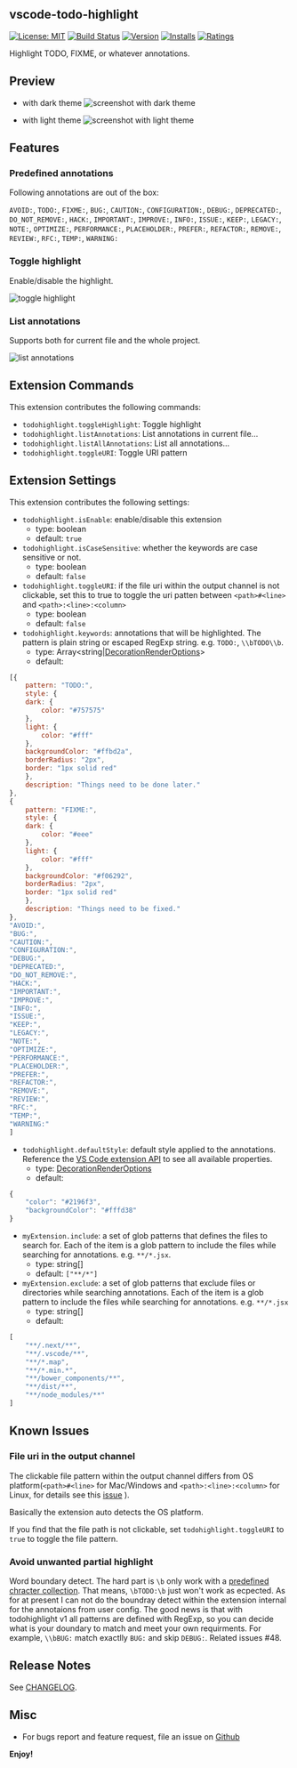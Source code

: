 vscode-todo-highlight
---
[![License: MIT](https://img.shields.io/badge/License-MIT-brightgreen.svg)](https://opensource.org/licenses/MIT) [![Build Status](https://travis-ci.org/wayou/vscode-todo-highlight.svg?branch=master)](https://travis-ci.org/wayou/vscode-todo-highlight) [![Version](https://vsmarketplacebadge.apphb.com/version-short/wayou.vscode-todo-highlight.svg)](https://marketplace.visualstudio.com/items?itemName=wayou.vscode-todo-highlight) [![Installs](https://vsmarketplacebadge.apphb.com/installs-short/wayou.vscode-todo-highlight.svg)](https://marketplace.visualstudio.com/items?itemName=wayou.vscode-todo-highlight) [![Ratings](https://vsmarketplacebadge.apphb.com/rating-short/wayou.vscode-todo-highlight.svg)](https://marketplace.visualstudio.com/items?itemName=wayou.vscode-todo-highlight)

Highlight TODO, FIXME, or whatever annotations.

## Preview

- with dark theme
![screenshot with dark theme](./assets/screenshot_dark.png)

- with light theme
![screenshot with light theme](./assets/screenshot_light.png)


## Features

### Predefined annotations

Following annotations are out of the box:

`AVOID:`,
`TODO:`,
`FIXME:`,
`BUG:`,
`CAUTION:`,
`CONFIGURATION:`,
`DEBUG:`,
`DEPRECATED:`,
`DO_NOT_REMOVE:`,
`HACK:`,
`IMPORTANT:`,
`IMPROVE:`,
`INFO:`,
`ISSUE:`,
`KEEP:`,
`LEGACY:`,
`NOTE:`,
`OPTIMIZE:`,
`PERFORMANCE:`,
`PLACEHOLDER:`,
`PREFER:`,
`REFACTOR:`,
`REMOVE:`,
`REVIEW:`,
`RFC:`,
`TEMP:`,
`WARNING:`


### Toggle highlight

Enable/disable the highlight.

![toggle highlight](./assets/toggle_highlight.gif)


### List annotations

Supports both for current file and the whole project.

![list annotations](./assets/list_annotations.gif)


## Extension Commands

This extension contributes the following commands:

- `todohighlight.toggleHighlight`: Toggle highlight
- `todohighlight.listAnnotations`: List annotations in current file...
- `todohighlight.listAllAnnotations`: List all annotations...
- `todohighlight.toggleURI`: Toggle URI pattern


## Extension Settings

This extension contributes the following settings:

- `todohighlight.isEnable`: enable/disable this extension
    - type: boolean
    - default: `true`
- `todohighlight.isCaseSensitive`: whether the keywords are case sensitive or not.
    - type: boolean
    - default: `false`
- `todohighlight.toggleURI`: if the file uri within the output channel is not clickable, set this to true to toggle the uri patten between `<path>#<line>` and `<path>:<line>:<column>`
    - type: boolean
    - default: `false`
- `todohighlight.keywords`: annotations that will be highlighted. The pattern is plain string or escaped RegExp string. e.g. `TODO:`, `\\bTODO\\b`.
    - type: Array<string|[DecorationRenderOptions](https://code.visualstudio.com/docs/extensionAPI/vscode-api#DecorationRenderOptions)>
    - default: 
```js
[{
    pattern: "TODO:",
    style: {
    dark: {
        color: "#757575"
    },
    light: {
        color: "#fff"
    },
    backgroundColor: "#ffbd2a",
    borderRadius: "2px",
    border: "1px solid red"
    },
    description: "Things need to be done later."
},
{
    pattern: "FIXME:",
    style: {
    dark: {
        color: "#eee"
    },
    light: {
        color: "#fff"
    },
    backgroundColor: "#f06292",
    borderRadius: "2px",
    border: "1px solid red"
    },
    description: "Things need to be fixed."
},
"AVOID:",
"BUG:",
"CAUTION:",
"CONFIGURATION:",
"DEBUG:",
"DEPRECATED:",
"DO_NOT_REMOVE:",
"HACK:",
"IMPORTANT:",
"IMPROVE:",
"INFO:",
"ISSUE:",
"KEEP:",
"LEGACY:",
"NOTE:",
"OPTIMIZE:",
"PERFORMANCE:",
"PLACEHOLDER:",
"PREFER:",
"REFACTOR:",
"REMOVE:",
"REVIEW:",
"RFC:",
"TEMP:",
"WARNING:"
]
```
- `todohighlight.defaultStyle`: default style applied to the annotations. Reference the [VS Code extension API](https://code.visualstudio.com/docs/extensionAPI/vscode-api#DecorationRenderOptions) to see all available properties.
    - type: [DecorationRenderOptions](https://code.visualstudio.com/docs/extensionAPI/vscode-api#DecorationRenderOptions)
    - default: 
```js
{
    "color": "#2196f3",
    "backgroundColor": "#fffd38"
}
```
- `myExtension.include`: a set of glob patterns that defines the files to search for. Each of the item is a glob pattern to include the files while searching for annotations. e.g. `**/*.jsx`.
    - type: string[]
    - default: `["**/*"]`
- `myExtension.exclude`: a set of glob patterns that exclude files or directories while searching annotations. Each of the item is a glob pattern to include the files while searching for annotations. e.g. `**/*.jsx`
    - type: string[]
    - default:
```js
[
    "**/.next/**",
    "**/.vscode/**",
    "**/*.map",
    "**/*.min.*",
    "**/bower_components/**",
    "**/dist/**",
    "**/node_modules/**"
]
```


## Known Issues

### File uri in the output channel
 The clickable file pattern within the output channel differs from OS platform(`<path>#<line>` for Mac/Windows and `<path>:<line>:<column>` for Linux, for details see this [issue](https://github.com/Microsoft/vscode/issues/586) ). 

 Basically the extension auto detects the OS platform.

 If you find that the file path is not clickable, set `todohighlight.toggleURI` to `true` to toggle the file pattern.
  

### Avoid unwanted partial highlight

Word boundary detect. The hard part is `\b` only work with a [predefined chracter collection](http://www.ecma-international.org/ecma-262/5.1/#sec-15.10.2.6). That means, `\bTODO:\b` just won't work as ecpected. As for at present I can not do the boundray detect within the extension internal for the annotaions from user config. The good news is that with todohighlight v1 all patterns are defined with RegExp, so you can decide what is your doundary to match and meet your own requirments. For example, `\\bBUG:` match exactlly `BUG:` and skip `DEBUG:`. Related issues #48.


## Release Notes

See [CHANGELOG](./CHANGELOG.md).


## Misc

- For bugs report and feature request, file an issue on [Github](https://github.com/wayou/vscode-todo-highlight/issues)


**Enjoy!**
